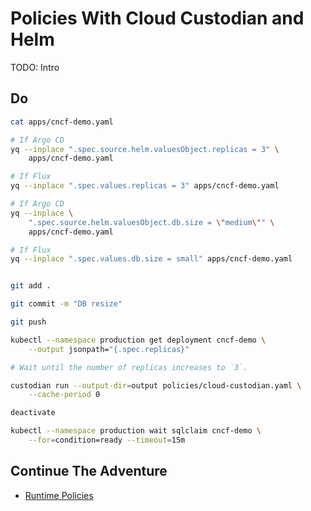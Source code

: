 # Policies With Cloud Custodian and Helm

TODO: Intro

## Do

```bash
cat apps/cncf-demo.yaml

# If Argo CD
yq --inplace ".spec.source.helm.valuesObject.replicas = 3" \
    apps/cncf-demo.yaml

# If Flux
yq --inplace ".spec.values.replicas = 3" apps/cncf-demo.yaml

# If Argo CD
yq --inplace \
    ".spec.source.helm.valuesObject.db.size = \"medium\"" \
    apps/cncf-demo.yaml

# If Flux
yq --inplace ".spec.values.db.size = small" apps/cncf-demo.yaml


git add .

git commit -m "DB resize"

git push

kubectl --namespace production get deployment cncf-demo \
    --output jsonpath="{.spec.replicas}"

# Wait until the number of replicas increases to `3`.

custodian run --output-dir=output policies/cloud-custodian.yaml \
    --cache-period 0

deactivate

kubectl --namespace production wait sqlclaim cncf-demo \
    --for=condition=ready --timeout=15m
```

## Continue The Adventure

* [Runtime Policies](../runtime-policies/README.md)

